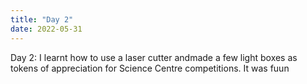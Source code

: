```yaml
---
title: "Day 2"
date: 2022-05-31
---
```

Day 2: I learnt how to use a laser cutter andmade a few light boxes as tokens of appreciation for Science Centre competitions. It was fuun